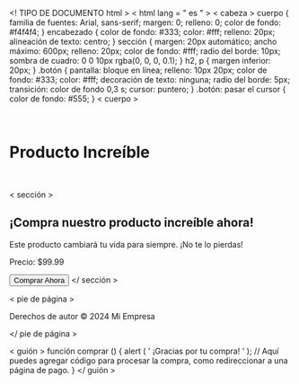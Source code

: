 <! TIPO DE DOCUMENTO html >
< html  lang = " es " >
< cabeza >
    <meta juego de caracteres="UTF-8">
    <meta nombre="viewport" content="ancho=ancho-dispositivo, escala-inicial=1.0">
    <title>Venta de Producto</title>
    <estilo>
        cuerpo {
            familia de fuentes: Arial, sans-serif;
            margen: 0;
            relleno: 0;
            color de fondo: #f4f4f4;
        }
        encabezado {
            color de fondo: #333;
            color: #fff;
            relleno: 20px;
            alineación de texto: centro;
        }
        sección {
            margen: 20px automático;
            ancho máximo: 600px;
            relleno: 20px;
            color de fondo: #fff;
            radio del borde: 10px;
            sombra de cuadro: 0 0 10px rgba(0, 0, 0, 0.1);
        }
        h2, p {
            margen inferior: 20px;
        }
        .botón {
            pantalla: bloque en línea;
            relleno: 10px 20px;
            color de fondo: #333;
            color: #fff;
            decoración de texto: ninguna;
            radio del borde: 5px;
            transición: color de fondo 0,3 s;
            cursor: puntero;
        }
        .botón: pasar el cursor {
            color de fondo: #555;
        }
    </estilo>
</cabeza>​​
< cuerpo >

<encabezado>​​
    <h1>Producto Increíble</h1>
</encabezado>​​

< sección >
    <h2>¡Compra nuestro producto increíble ahora!</h2>
    <p>Este producto cambiará tu vida para siempre. ¡No te lo pierdas!</p>
    <p>Precio: $99.99</p>
    <button class="button" onclick="comprar()">Comprar Ahora</button>
</ sección >

< pie de página >
    <p>Derechos de autor © 2024 Mi Empresa</p>
</ pie de página >

< guión >
    función  comprar () {
        alert ( ' ¡Gracias por tu compra! ' );
        // Aquí puedes agregar código para procesar la compra, como redireccionar a una página de pago.
    }
</ guión >

</cuerpo>​​
</html>​​


